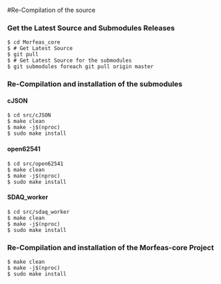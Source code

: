 #Re-Compilation of the source

### Get the Latest Source and Submodules Releases
```
$ cd Morfeas_core
$ # Get Latest Source
$ git pull
$ # Get Latest Source for the submodules
$ git submodules foreach git pull origin master
```
### Re-Compilation and installation of the submodules

#### cJSON
```
$ cd src/cJSON
$ make clean
$ make -j$(nproc)
$ sudo make install
```
#### open62541
```
$ cd src/open62541
$ make clean
$ make -j$(nproc)
$ sudo make install
```
#### SDAQ_worker
```
$ cd src/sdaq_worker
$ make clean
$ make -j$(nproc)
$ sudo make install
```
### Re-Compilation and installation of the Morfeas-core Project
```
$ make clean
$ make -j$(nproc)
$ sudo make install
```